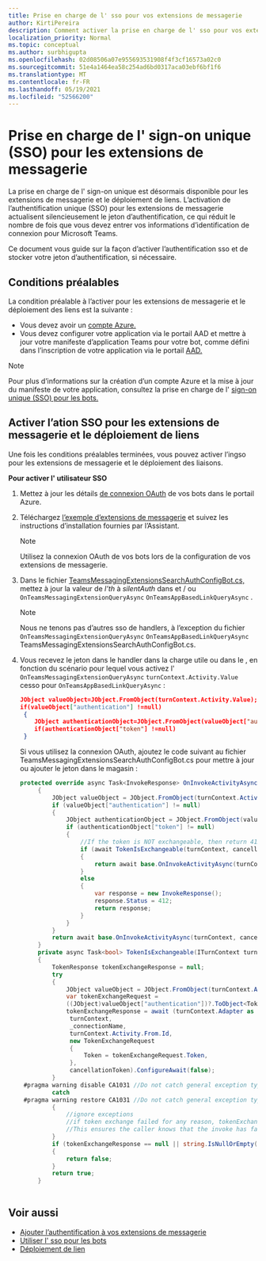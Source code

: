 ```yaml
---
title: Prise en charge de l' sso pour vos extensions de messagerie
author: KirtiPereira
description: Comment activer la prise en charge de l' sso pour vos extensions de messagerie
localization_priority: Normal
ms.topic: conceptual
ms.author: surbhigupta
ms.openlocfilehash: 02d08506a07e955693531908f4f3cf16573a02c0
ms.sourcegitcommit: 51e4a1464ea58c254ad6bd0317aca03ebf6bf1f6
ms.translationtype: MT
ms.contentlocale: fr-FR
ms.lasthandoff: 05/19/2021
ms.locfileid: "52566200"
---
```

# <a name="single-sign-on-sso-support-for-messaging-extensions"></a>Prise en charge de l' sign-on unique (SSO) pour les extensions de messagerie
 
La prise en charge de l' sign-on unique est désormais disponible pour les extensions de messagerie et le déploiement de liens. L’activation de l’authentification unique (SSO) pour les extensions de messagerie actualisent silencieusement le jeton d’authentification, ce qui réduit le nombre de fois que vous devez entrer vos informations d’identification de connexion pour Microsoft Teams.

Ce document vous guide sur la façon d’activer l’authentification sso et de stocker votre jeton d’authentification, si nécessaire.

## <a name="prerequisites"></a>Conditions préalables

La condition préalable à l’activer pour les extensions de messagerie et le déploiement des liens est la suivante :
* Vous devez avoir un [compte Azure.](https://azure.microsoft.com/en-us/free/)
* Vous devez configurer votre application via le portail AAD et mettre à jour votre manifeste d’application Teams pour votre bot, comme défini dans l’inscription de votre application via le portail [AAD.](../../bots/how-to/authentication/auth-aad-sso-bots.md#register-your-app-through-the-aad-portal)

> [!NOTE]
> Pour plus d’informations sur la création d’un compte Azure et la mise à jour du manifeste de votre application, consultez la prise en charge de l' [sign-on unique (SSO) pour les bots.](../../bots/how-to/authentication/auth-aad-sso-bots.md)

## <a name="enable-sso-for-messaging-extensions-and-link-unfurling"></a>Activer l’ation SSO pour les extensions de messagerie et le déploiement de liens

Une fois les conditions préalables terminées, vous pouvez activer l’ingso pour les extensions de messagerie et le déploiement des liaisons.

**Pour activer l' utilisateur SSO**
1. Mettez à jour les détails [de connexion OAuth](../../bots/how-to/authentication/auth-aad-sso-bots.md#update-the-azure-portal-with-the-oauth-connection) de vos bots dans le portail Azure.
2. Téléchargez [l’exemple d’extensions de messagerie](https://github.com/microsoft/BotBuilder-Samples/tree/main/samples/csharp_dotnetcore/52.teams-messaging-extensions-search-auth-config) et suivez les instructions d’installation fournies par l’Assistant.
   > [!NOTE]
   > Utilisez la connexion OAuth de vos bots lors de la configuration de vos extensions de messagerie.
3. Dans le fichier [TeamsMessagingExtensionsSearchAuthConfigBot.cs,](https://github.com/microsoft/BotBuilder-Samples/tree/main/samples/csharp_dotnetcore/52.teams-messaging-extensions-search-auth-config/Bots/TeamsMessagingExtensionsSearchAuthConfigBot.cs) mettez à jour la valeur de *l’th* à *silentAuth* dans et / ou `OnTeamsMessagingExtensionQueryAsync` `OnTeamsAppBasedLinkQueryAsync` .  

    > [!NOTE]
    > Nous ne tenons pas d’autres sso de handlers, à l’exception du fichier `OnTeamsMessagingExtensionQueryAsync` `OnTeamsAppBasedLinkQueryAsync` TeamsMessagingExtensionsSearchAuthConfigBot.cs.
   
4. Vous recevez le jeton dans le handler dans la charge utile ou dans le , en fonction du scénario pour lequel vous activez l' `OnTeamsMessagingExtensionQueryAsync` `turnContext.Activity.Value` cesso pour `OnTeamsAppBasedLinkQueryAsync` :

    ```json
    JObject valueObject=JObject.FromObject(turnContext.Activity.Value);
    if(valueObject["authentication"] !=null)
     {
        JObject authenticationObject=JObject.FromObject(valueObject["authentication"]);
        if(authenticationObject["token"] !=null)
     }
    
     ```
  
    Si vous utilisez la connexion OAuth, ajoutez le code suivant au fichier TeamsMessagingExtensionsSearchAuthConfigBot.cs pour mettre à jour ou ajouter le jeton dans le magasin :
    
   ```C#
   protected override async Task<InvokeResponse> OnInvokeActivityAsync(ITurnContext<IInvokeActivity> turnContext, CancellationToken cancellationToken)
        {
            JObject valueObject = JObject.FromObject(turnContext.Activity.Value);
            if (valueObject["authentication"] != null)
            {
                JObject authenticationObject = JObject.FromObject(valueObject["authentication"]);
                if (authenticationObject["token"] != null)
                {
                    //If the token is NOT exchangeable, then return 412 to require user consent
                    if (await TokenIsExchangeable(turnContext, cancellationToken))
                    {
                        return await base.OnInvokeActivityAsync(turnContext, cancellationToken).ConfigureAwait(false);
                    }
                    else
                    {
                        var response = new InvokeResponse();
                        response.Status = 412;
                        return response;
                    }
                }
            }
            return await base.OnInvokeActivityAsync(turnContext, cancellationToken).ConfigureAwait(false);
        }
        private async Task<bool> TokenIsExchangeable(ITurnContext turnContext, CancellationToken cancellationToken)
        {
            TokenResponse tokenExchangeResponse = null;
            try
            {
                JObject valueObject = JObject.FromObject(turnContext.Activity.Value);
                var tokenExchangeRequest =
                ((JObject)valueObject["authentication"])?.ToObject<TokenExchangeInvokeRequest>();
                tokenExchangeResponse = await (turnContext.Adapter as IExtendedUserTokenProvider).ExchangeTokenAsync(
                 turnContext,
                 _connectionName,
                 turnContext.Activity.From.Id,
                 new TokenExchangeRequest
                 {
                     Token = tokenExchangeRequest.Token,
                 },
                 cancellationToken).ConfigureAwait(false);
            }
    #pragma warning disable CA1031 //Do not catch general exception types (ignoring, see comment below)
            catch
    #pragma warning restore CA1031 //Do not catch general exception types
            {
                //ignore exceptions
                //if token exchange failed for any reason, tokenExchangeResponse above remains null, and a failure invoke response is sent to the caller.
                //This ensures the caller knows that the invoke has failed.
            }
            if (tokenExchangeResponse == null || string.IsNullOrEmpty(tokenExchangeResponse.Token))
            {
                return false;
            }
            return true;
        }
    
    ```    

## <a name="see-also"></a>Voir aussi

* [Ajouter l’authentification à vos extensions de messagerie](add-authentication.md)
* [Utiliser l' sso pour les bots](../../bots/how-to/authentication/auth-aad-sso-bots.md)
* [Déploiement de lien](link-unfurling.md)

